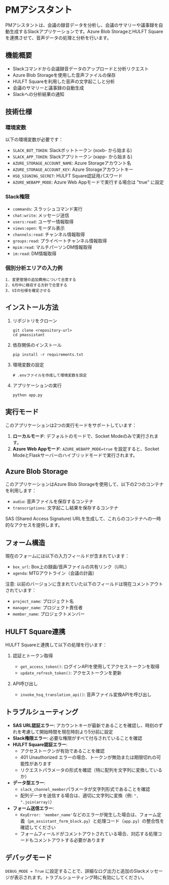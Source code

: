 # PMアシスタント

PMアシスタントは、会議の録音データを分析し、会議のサマリーや議事録を自動生成するSlackアプリケーションです。Azure Blob StorageとHULFT Squareを連携させて、音声データの処理と分析を行います。

## 機能概要

- Slackコマンドから会議録音データのアップロードと分析リクエスト
- Azure Blob Storageを使用した音声ファイルの保存
- HULFT Squareを利用した音声の文字起こしと分析
- 会議のサマリーと議事録の自動生成
- Slackへの分析結果の通知

## 技術仕様

### 環境変数

以下の環境変数が必要です：

- `SLACK_BOT_TOKEN`: Slackボットトークン (xoxb- から始まる)
- `SLACK_APP_TOKEN`: Slackアプリトークン (xapp- から始まる)
- `AZURE_STORAGE_ACCOUNT_NAME`: Azure Storageアカウント名
- `AZURE_STORAGE_ACCOUNT_KEY`: Azure Storageアカウントキー
- `HSQ_SIGNING_SECRET`: HULFT Square認証用パスワード
- `AZURE_WEBAPP_MODE`: Azure Web Appモードで実行する場合は "true" に設定

### Slack権限

- `commands`: スラッシュコマンド実行
- `chat:write`: メッセージ送信
- `users:read`: ユーザー情報取得
- `views:open`: モーダル表示
- `channels:read`: チャンネル情報取得
- `groups:read`: プライベートチャンネル情報取得
- `mpim:read`: マルチパーソンDM情報取得
- `im:read`: DM情報取得

### 個別分析エリアの入力例
```
1. 変更管理の追加費用について合意する
2. 6月中に検収する方針で合意する
3. UIの仕様を確定させる
```

## インストール方法

1. リポジトリをクローン
   ```
   git clone <repository-url>
   cd pmassistant
   ```

2. 依存関係のインストール
   ```
   pip install -r requirements.txt
   ```

3. 環境変数の設定
   ```
   # .envファイルを作成して環境変数を設定
   ```

4. アプリケーションの実行
   ```
   python app.py
   ```

## 実行モード

このアプリケーションは2つの実行モードをサポートしています：

1. **ローカルモード**: デフォルトのモードで、Socket Modeのみで実行されます。
2. **Azure Web Appモード**: `AZURE_WEBAPP_MODE=true` を設定すると、Socket ModeとFlaskサーバーのハイブリッドモードで実行されます。

## Azure Blob Storage

このアプリケーションはAzure Blob Storageを使用して、以下の2つのコンテナを利用します：

- `audio`: 音声ファイルを保存するコンテナ
- `transcriptions`: 文字起こし結果を保存するコンテナ

SAS (Shared Access Signature) URLを生成して、これらのコンテナへの一時的なアクセスを提供します。

## フォーム構造

現在のフォームには以下の入力フィールドが含まれています：

- `box_url`: Box上の録画/音声ファイルの共有リンク（URL）
- `agenda`: MTGアウトライン（会議の計画）

注意: 以前のバージョンに含まれていた以下のフィールドは現在コメントアウトされています：
- `project_name`: プロジェクト名
- `manager_name`: プロジェクト責任者
- `member_name`: プロジェクトメンバー

## HULFT Square連携

HULFT Squareと連携して以下の処理を行います：

1. 認証とトークン取得
   - `get_access_token()`: ログインAPIを使用してアクセストークンを取得
   - `update_refresh_token()`: アクセストークンを更新

2. API呼び出し
   - `invoke_hsq_translation_api()`: 音声ファイル変換APIを呼び出し

## トラブルシューティング

- **SAS URL認証エラー**: アカウントキーが最新であることを確認し、時刻のずれを考慮して開始時間を現在時刻より5分前に設定
- **Slack権限エラー**: 必要な権限がすべて付与されていることを確認
- **HULFT Square認証エラー**: 
  - アクセストークンが有効であることを確認
  - 401 Unauthorized エラーの場合、トークンが無効または期限切れの可能性があります
  - リクエストパラメータの形式を確認（特に配列を文字列に変換しているか）
- **データ型エラー**: 
  - `slack_channel_member`パラメータが文字列形式であることを確認
  - 配列データを送信する場合は、適切に文字列に変換（例: `", ".join(array)`）
- **フォーム送信エラー**:
  - `KeyError: 'member_name'`などのエラーが発生した場合は、フォーム定義（`pm_assistant_form_block.py`）と処理コード（`app.py`）の整合性を確認してください
  - フォームフィールドがコメントアウトされている場合、対応する処理コードもコメントアウトする必要があります

## デバッグモード

`DEBUG_MODE = True` に設定することで、詳細なログ出力と追加のSlackメッセージが表示されます。トラブルシューティング時に有効にしてください。